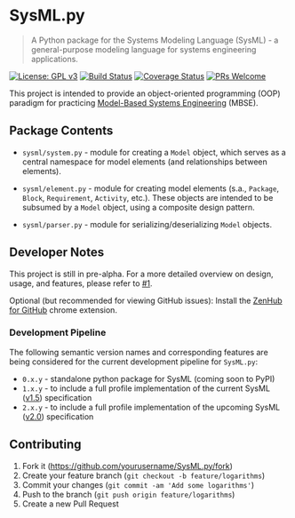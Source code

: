 # SysML.py

> A Python package for the Systems Modeling Language (SysML) - a general-purpose modeling language for systems engineering applications.

[![License: GPL v3](https://img.shields.io/badge/License-GPL%20v3-blue.svg)](https://www.gnu.org/licenses/gpl-3.0)
[![Build Status](https://travis-ci.com/spacedecentral/SysML.py.svg?branch=dev)](https://travis-ci.com/spacedecentral/SysML.py)
[![Coverage Status](https://coveralls.io/repos/github/spacedecentral/SysML.py/badge.svg)](https://coveralls.io/github/spacedecentral/SysML.py?branch=dev)
[![PRs Welcome](https://img.shields.io/badge/PRs-welcome-brightgreen.svg?style=flat-square)](http://makeapullrequest.com)

 This project is intended to provide an object-oriented programming (OOP) paradigm for practicing [Model-Based Systems Engineering](https://www.incose.org/docs/default-source/delaware-valley/mbse-overview-incose-30-july-2015.pdf) (MBSE).

## Package Contents

- `sysml/system.py` - module for creating a `Model` object, which serves as a central namespace for model elements (and relationships between elements).

- `sysml/element.py` - module for creating model elements (s.a., `Package`, `Block`, `Requirement`, `Activity`, etc.). These objects are intended to be subsumed by a `Model` object, using a composite design pattern.

- `sysml/parser.py` - module for serializing/deserializing `Model` objects.

## Developer Notes

This project is still in pre-alpha. For a more detailed overview on design, usage, and features, please refer to
[#1](https://github.com/spacedecentral/SysML.py/issues/1).

Optional (but recommended for viewing GitHub issues): Install the [ZenHub for GitHub](https://chrome.google.com/webstore/detail/zenhub-for-github/ogcgkffhplmphkaahpmffcafajaocjbd?hl=en-US) chrome extension.

### Development Pipeline

The following semantic version names and corresponding features are being considered for the current development pipeline for `SysML.py`:

- `0.x.y` - standalone python package for SysML (coming soon to PyPI)
- `1.x.y` - to include a full profile implementation of the current SysML ([v1.5](https://sysml.org/docs/specs/OMGSysML-v1.5-17-05-01.pdf)) specification
- `2.x.y` - to include a full profile implementation of the upcoming SysML ([v2.0](https://www.phoenix-int.com/wp-content/uploads/2018/05/Phx2018UC_KEYNOTE_Friedenthal.pdf)) specification

## Contributing

1. Fork it (<https://github.com/yourusername/SysML.py/fork>)
2. Create your feature branch (`git checkout -b feature/logarithms`)
3. Commit your changes (`git commit -am 'Add some logarithms'`)
4. Push to the branch (`git push origin feature/logarithms`)
5. Create a new Pull Request
